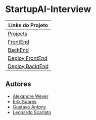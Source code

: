 # StartupAI-Interview

| Links do Projeto |
|-------------|
| [Projects](https://github.com/users/eriksoaress/projects/6) | 
| [FrontEnd](https://github.com/WeeeverAlex/Interface-StartUpAi) | 
| [BackEnd](https://github.com/eriksoaress/StartupAI-Interview) | 
| [Deploy FrontEnd](https://ponto-chave.vercel.app/) |
| [Deploy BacktEnd](https://api.pontochave.projetohorizontes.com/) |

## Autores

- [Alexandre Wever](https://github.com/WeeeverAlex)
- [Erik Soares](https://github.com/eriksoaress)
- [Gustavo Antony](https://github.com/GustavoAntony)
- [Leonardo Scarlato](https://github.com/leoscarlato)






